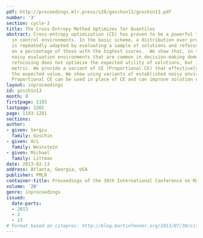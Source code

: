 ```yaml
---
pdf: http://proceedings.mlr.press/v28/goschin13/goschin13.pdf
number: '3'
section: cycle-3
title: The Cross-Entropy Method Optimizes for Quantiles
abstract: Cross-entropy optimization (CE) has proven to be a powerful tool for search
  in control environments. In the basic scheme, a distribution over proposed solutions
  is repeatedly adapted by evaluating a sample of solutions and refocusing the distribution
  on a percentage of those with the highest scores.  We show that, in the kind of
  noisy evaluation environments that are common in decision-making domains, this percentage-based
  refocusing does not optimize the expected utility of solutions, but instead a quantile
  metric. We provide a variant of CE (Proportional CE) that effectively optimizes
  the expected value. We show using variants of established noisy environments that
  Proportional CE can be used in place of CE and can improve solution quality.
layout: inproceedings
id: goschin13
month: 0
firstpage: 1193
lastpage: 1201
page: 1193-1201
sections: 
author:
- given: Sergiu
  family: Goschin
- given: Ari
  family: Weinstein
- given: Michael
  family: Littman
date: 2013-02-13
address: Atlanta, Georgia, USA
publisher: PMLR
container-title: Proceedings of the 30th International Conference on Machine Learning
volume: '28'
genre: inproceedings
issued:
  date-parts:
  - 2013
  - 2
  - 13
# Format based on citeproc: http://blog.martinfenner.org/2013/07/30/citeproc-yaml-for-bibliographies/
---
```

